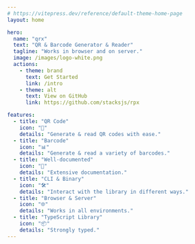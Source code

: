 ```yaml
---
# https://vitepress.dev/reference/default-theme-home-page
layout: home

hero:
  name: "qrx"
  text: "QR & Barcode Generator & Reader"
  tagline: "Works in browser and on server."
  image: /images/logo-white.png
  actions:
    - theme: brand
      text: Get Started
      link: /intro
    - theme: alt
      text: View on GitHub
      link: https://github.com/stacksjs/rpx

features:
  - title: "QR Code"
    icon: "🔗"
    details: "Generate & read QR codes with ease."
  - title: "Barcode"
    icon: "📊"
    details: "Generate & read a variety of barcodes."
  - title: "Well-documented"
    icon: "📖"
    details: "Extensive documentation."
  - title: "CLI & Binary"
    icon: "🛠"
    details: "Interact with the library in different ways."
  - title: "Browser & Server"
    icon: "🌐"
    details: "Works in all environments."
  - title: "TypeScript Library"
    icon: "📦"
    details: "Strongly typed."
---
```


<Home />

